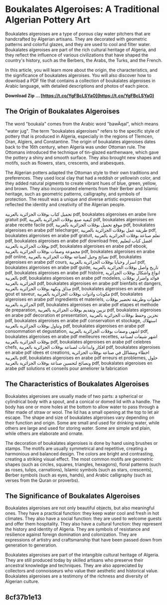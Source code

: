 
 
# Boukalates Algeroises: A Traditional Algerian Pottery Art
 
Boukalates algeroises are a type of porous clay water pitchers that are handcrafted by Algerian artisans. They are decorated with geometric patterns and colorful glazes, and they are used to cool and filter water. Boukalates algeroises are part of the rich cultural heritage of Algeria, and they reflect the influence of various civilizations that have shaped the country's history, such as the Berbers, the Arabs, the Turks, and the French.
 
In this article, you will learn more about the origin, the characteristics, and the significance of boukalates algeroises. You will also discover how to download a PDF file that contains a collection of boukalates algeroises in Arabic language, with detailed descriptions and photos of each piece.
 
**Download Zip … [https://t.co/YgFBcLSYaO](https://t.co/YgFBcLSYaO)**


 
## The Origin of Boukalates Algeroises
 
The word "boukala" comes from the Arabic word "bawÄqal", which means "water jug". The term "boukalates algeroises" refers to the specific style of pottery that is produced in Algeria, especially in the regions of Tlemcen, Oran, Algiers, and Constantine. The origin of boukalates algeroises dates back to the 16th century, when Algeria was under Ottoman rule. The Ottomans introduced the technique of tin-glazed earthenware, which gave the pottery a shiny and smooth surface. They also brought new shapes and motifs, such as flowers, stars, crescents, and arabesques.
 
The Algerian potters adapted the Ottoman style to their own traditions and preferences. They used local clay that had a reddish or yellowish color, and they added natural pigments to create vibrant hues of blue, green, yellow, and brown. They also incorporated elements from their Berber and Islamic heritage, such as geometric patterns, calligraphy, and symbols of protection. The result was a unique and diverse artistic expression that reflected the identity and creativity of the Algerian people.
 
تحميل كتاب بوقلات الجزائرية بالعربية pdf,  boukalates algeroises en arabe livre gratuit pdf,  كيفية صنع بوقلات الجزائرية بالعربية pdf,  boukalates algeroises en arabe recette facile pdf,  موقع تحميل بوقلات الجزائرية بالعربية pdf,  boukalates algeroises en arabe pdf telecharger,  طريقة عمل بوقلات الجزائرية بالعربية pdf,  boukalates algeroises en arabe pdf gratuit,  تعلم صناعة بوقلات الجزائرية بالعربية pdf,  boukalates algeroises en arabe pdf download free,  افضل كتاب لتعليم بوقلات الجزائرية بالعربية pdf,  boukalates algeroises en arabe pdf ebook,  مجموعة وصفات بوقلات الجزائرية بالعربية pdf,  boukalates algeroises en arabe pdf online,  نصائح وحيل لصناعة بوقلات الجزائرية بالعربية pdf,  boukalates algeroises en arabe pdf cours,  اسرار وخبايا بوقلات الجزائرية بالعربية pdf,  boukalates algeroises en arabe pdf guide,  تاريخ واصل بوقلات الجزائرية بالعربية pdf,  boukalates algeroises en arabe pdf histoire,  انواع واشكال بوقلات الجزائرية بالعربية pdf,  boukalates algeroises en arabe pdf modeles,  فوائد واضرار بوقلات الجزائرية بالعربية pdf,  boukalates algeroises en arabe pdf bienfaits et dangers,  مذاق ونكهة بوقلات الجزائرية بالعربية pdf,  boukalates algeroises en arabe pdf gout et saveur,  مكونات وادوات بوقلات الجزائرية بالعربية pdf,  boukalates algeroises en arabe pdf ingredients et materiels,  خطوات وطريقة تحضير بوقلات الجزائرية بالعربية pdf,  boukalates algeroises en arabe pdf etapes et methode de preparation,  تزيين وتقديم بوقلات الجزائرية بالعربية pdf,  boukalates algeroises en arabe pdf decoration et presentation,  تخزين وحفظ بوقلات الجزائرية بالعربية pdf,  boukalates algeroises en arabe pdf conservation et stockage,  استهلاك وتناول بوقلات الجزائرية بالعربية pdf,  boukalates algeroises en arabe pdf consommation et degustation,  اشهى وصفات بوقلات الجزائرية بالعربية pdf,  boukalates algeroises en arabe pdf meilleures recettes,  اشهر شيفات لصناعة بوقلات الجزائرية بالعربية pdf,  boukalates algeroises en arabe pdf celebres chefs,  افكار وابداعات لصناعة بوقلات الجزائرية بالعربية pdf,  boukalates algeroises en arabe pdf idees et creations,  اخطاء ومشاكل في صناعة بوقلات الجزائرية بالعربية pdf,  boukalates algeroises en arabe pdf erreurs et problemes,  حلول ونصائح لتحسين صناعة بوقلات الجزائرية بالعربية pdf,  boukalates algeroises en arabe pdf solutions et conseils pour ameliorer la fabrication
 
## The Characteristics of Boukalates Algeroises
 
Boukalates algeroises are usually made of two parts: a spherical or cylindrical body with a spout, and a conical or domed lid with a handle. The body has one or more holes at the bottom to allow water to pass through a filter made of straw or wool. The lid has a small opening at the top to let air escape. The shape and size of boukalates algeroises vary depending on their function and origin. Some are small and used for drinking water, while others are large and used for storing water. Some are simple and plain, while others are elaborate and ornate.
 
The decoration of boukalates algeroises is done by hand using brushes or stamps. The motifs are usually symmetrical and repetitive, creating a harmonious and balanced design. The colors are bright and contrasting, creating a striking visual effect. The most common motifs are geometric shapes (such as circles, squares, triangles, hexagons), floral patterns (such as roses, tulips, carnations), Islamic symbols (such as stars, crescents), Berber symbols (such as eyes, hands), and Arabic calligraphy (such as verses from the Quran or proverbs).
 
## The Significance of Boukalates Algeroises
 
Boukalates algeroises are not only beautiful objects, but also meaningful ones. They have a practical function: they keep water cool and fresh in hot climates. They also have a social function: they are used to welcome guests and offer them hospitality. They also have a cultural function: they represent the history and identity of Algeria. They are symbols of resistance and resilience against foreign domination and colonization. They are expressions of artistry and craftsmanship that have been passed down from generation to generation.
 
Boukalates algeroises are part of the intangible cultural heritage of Algeria. They are still produced today by skilled artisans who preserve their ancestral knowledge and techniques. They are also appreciated by collectors and connoisseurs who value their aesthetic and historical value. Boukalates algeroises are a testimony of the richness and diversity of Algerian culture.
 
##  8cf37b1e13


